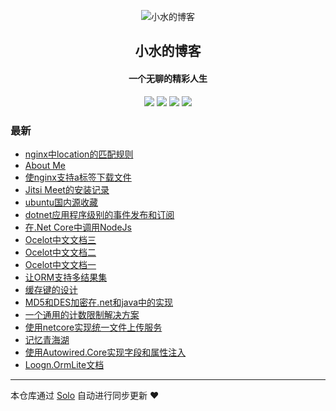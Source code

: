 <p align="center"><img alt="小水的博客" src="https://img.hacpai.com/file/2019/06/WechatIMG5gaitubao64x64-2c7c81e4.jpg"></p><h2 align="center">
小水的博客
</h2>

<h4 align="center">一个无聊的精彩人生</h4>
<p align="center"><a title="小水的博客" target="_blank" href="https://github.com/loogn/solo-blog"><img src="https://img.shields.io/github/last-commit/loogn/solo-blog.svg?style=flat-square&color=FF9900"></a>
<a title="GitHub repo size in bytes" target="_blank" href="https://github.com/loogn/solo-blog"><img src="https://img.shields.io/github/repo-size/loogn/solo-blog.svg?style=flat-square"></a>
<a title="Solo Version" target="_blank" href="https://github.com/b3log/solo/releases"><img src="https://img.shields.io/badge/solo-3.6.2-f1e05a.svg?style=flat-square&color=blueviolet"></a>
<a title="Hits" target="_blank" href="https://github.com/b3log/hits"><img src="https://hits.b3log.org/loogn/solo-blog.svg"></a></p>

### 最新

* [nginx中location的匹配规则](https://www.loogn.net/articles/2019/07/17/1563358152945.html)
* [About Me](https://www.loogn.net/about)
* [使nginx支持a标签下载文件](https://www.loogn.net/articles/2019/07/11/1562813819655.html)
* [Jitsi Meet的安装记录](https://www.loogn.net/jitsi-meet)
* [ubuntu国内源收藏](https://www.loogn.net/articles/2019/07/09/1562635389870.html)
* [dotnet应用程序级别的事件发布和订阅](https://www.loogn.net/articles/2019/07/08/1562570149531.html)
* [在.Net Core中调用NodeJs](https://www.loogn.net/articles/2019/07/04/1562236567051.html)
* [Ocelot中文文档三](https://www.loogn.net/ocelot3)
* [Ocelot中文文档二](https://www.loogn.net/ocelot2)
* [Ocelot中文文档一](https://www.loogn.net/ocelot1)
* [让ORM支持多结果集](https://www.loogn.net/articles/2019/07/01/1561944940892.html)
* [缓存键的设计](https://www.loogn.net/cachekey)
* [MD5和DES加密在.net和java中的实现](https://www.loogn.net/articles/2019/07/01/1561944169447.html)
* [一个通用的计数限制解决方案](https://www.loogn.net/countlimit)
* [使用netcore实现统一文件上传服务](https://www.loogn.net/uploadserver)
* [记忆青海湖](https://www.loogn.net/qinghaihu)
* [使用Autowired.Core实现字段和属性注入](https://www.loogn.net/autowired)
* [Loogn.OrmLite文档](https://www.loogn.net/orm)



---

本仓库通过 [Solo](https://github.com/b3log/solo) 自动进行同步更新 ❤️ 